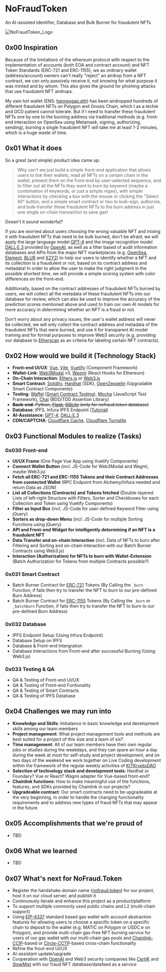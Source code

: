 # NoFraudToken

An AI-assisted Identifier, Database and Bulk Burner for fraudulent NFTs

![NoFraudToken_Logo](/assets/img/NoFraudToken_Logo.gif "NoFraudToken_Logo")

## 0x00 Inspiration

Because of the limitations of the ethereum protocol with respect to the implementation of accounts (both EOA and contract account) and NFT Token Standards (ERC-721 and ERC-1155), we as ordinary wallet (address/account) owners can't really "reject" an airdrop from a NFT contract, we can only passively receive it, not knowing for what purpose it was minted and by whom. This also gives the ground for phishing attacks that use fraudulent NFT airdrops.

My own hot wallet (ENS: [hannesgao.eth](https://etherscan.io/address/0xd02722722615935330252bD616bF4D0590840563)) has been airdropped hundreds of different fraudulent NFTs on Polygon and Gnosis Chain, which I as a techie and OCD patient cannot tolerate. But if I need to transfer these fraudulent NFTs one by one to the burning address via traditional methods (e.g. front-end interaction on OpenSea using Metamask, signing, authorizing, sending), burning a single fraudulent NFT will take me at least 1-2 minutes, which is a huge waste of time.

## 0x01 What it does

So a great (and simple) product idea came up:

> Why can't we just build a simple front-end application that allows users to link their wallets, read all NFTs on a certain chain in the wallet, present them on the front-end by user-selected sequence, and to filter out all the NFTs they want to burn by keyword (maybe a combination of keywords, or just a simple regex), with simple interactions by checking a box with the mouse or clicking the "Select All" button, and a simple smart contract or two to bulk-sign, authorize, and bulk-transfer these fraudulent NFTs to the burn address in just one single on-chain transaction to save gas!

Doesn't it sound wonderful?

If you are worried about users choosing the wrong valuable NFT and mixing it with fraudulent NFTs that need to be bulk burned, don't be afraid, we will apply the large language model [GPT-4](https://openai.com/gpt-4/) and the image recognition model [DALL·E 3](https://openai.com/dall-e-3) provided by [OpenAI](https://platform.openai.com/docs/introduction), as well as a filter based of audit information databases and APIs from the major NFT marketplaces (e.g. [OpenSea](https://docs.opensea.io/), [Element](https://api.element.market/openapi/), [BLUR](https://blur.io/) and [X2Y2](https://x2y2.readme.io/reference/introduction/)) to help our users to identify whether a NFT and its collection is a fraudulent or not, based on its contract address and metadata! In order to allow the user to make the right judgment in the possible shortest time, we will provide a simple scoring system with color differences on the front-end.

Additionally, based on the contract addresses of fraudulent NFTs burned by users, we will collect all the metadata of these fraudulent NFTs into our database for review, which can also be used to improve the accuracy of the prediction scores mentioned above and used to train our own AI models for more accuracy in determining whether an NFT is a fraud or not.

Don't worry about any privacy issues, the user's wallet address will never be collected, we will only collect the contract address and metadata of the fraudulent NFTs that were burned, and use it for transparent AI model training and for formal purposes to improve Web3 security (e.g. providing our database to [Etherscan](https://etherscan.io/) as an criteria for labeling certain NFT contracts).

## 0x02 How would we build it (Technology Stack)

- **Front-end UI/UX**: [Vue](https://vuejs.org/guide/introduction.html), [Vite](https://vitejs.dev/), [Vuetify](https://vuetifyjs.com/en/) (Component Framework)
- **Wallet-Link**: [Web3Modal](https://docs.walletconnect.com/web3modal/about) v3, [Wagmi](https://wagmi.sh/) (React Hooks for Ethereum)
- **On-Chain Interaction**: [Ethers.js](https://docs.ethers.org/v6/) or [Web3.js](https://web3js.readthedocs.io/en/v1.10.0/)
- **Smart Contract**: [Solidity](https://docs.soliditylang.org/en/v0.8.23/), [Hardhat](https://hardhat.org/hardhat-runner/docs/getting-started/) (SDK), [OpenZeppelin](https://docs.openzeppelin.com/) (Upgradable Smart Contract Components)
- **Testing**: [Waffel](https://getwaffle.io/) ([Smart Contract Testing](https://hardhat.org/hardhat-runner/docs/other-guides/waffle-testing)), [Mocha](https://mochajs.org/) (JavaScript Test Framework), [Chai](https://www.chaijs.com/) (BDD/TDD Assertion Library)
- ~~**Back-end**: Python, [Flask](https://flask.palletsprojects.com/en/3.0.x/), [SQLite](https://www.sqlite.org/index.html) (only for nofraud.token database)~~
- **Database**: IPFS, Infura IPFS Endpoint ([Tutorial](https://www.infura.io/blog/post/a-developers-tale-building-a-database-with-ipfs))
- **AI-Assistance**: [GPT-4](https://openai.com/gpt-4/), [DALL·E 3](https://openai.com/dall-e-3)
- **CDN/CAPTCHA**: [Cloudflare Cache](https://developers.cloudflare.com/cache/), [Cloudflare Turnstile](https://developers.cloudflare.com/turnstile/)

## 0x03 Functional Modules to realize (Tasks)

### 0x030 Front-end

- **UI/UX Frame** (One Page Vue App using Vuetify Components)
- **Connect Wallet Button** (incl. JS-Code for Web3Modal and Wagmi, maybe Web3.js)
- **Fetch all ERC-721 and ERC-1155 Tokens and their Contract Addresses from connected Wallet** (RPC Endpoint from Alchemy/Infura needed and return Data as JSON)
- **List all Collections (Contracts) and Tokens fetched** (Double-layered Lists of left-right Structure with Filters, Sorter and Checkboxes for each Collection and Token using Vuetify Components)
- **Filter as Input Box** (incl. JS-Code for user-defined Keyword Filter using jQuery)
- **Sorters as drop-down Menu** (incl. JS-Code for multiple Sorting Functions using jQuery)
- **API and Front-end Widget for intelligently determining if an NFT is a fraudulent NFT**
- **Data Transfer and on-chain Interaction** (incl. Data of NFTs to burn after Filtering and Sorting and on-chain Interaction with our Batch Burner Contracts using Web3.js)
- **Interaction (Authorization) for NFTs to burn with Wallet-Extension** (Batch Authorization for Tokens from multiple Contracts possible?)

### 0x031 Smart Contract

- Batch Burner Contract for [ERC-721](https://docs.openzeppelin.com/contracts/2.x/api/token/erc721) Tokens (By Calling the `_burn` Function, if fails then try to transfer the NFT to burn to our pre-defined Burn Address)
- Batch Burner Contract for [ERC-1155](https://docs.openzeppelin.com/contracts/4.x/api/token/erc721) Tokens (By Calling the `_burn` or `_batchburn` Function, if fails then try to transfer the NFT to burn to our pre-defined Burn Address)

### 0x032 Database

- IPFS Endpoint Setup (Using Infura Endpoint)
- Database Setup on IPFS
- Database & Front-end Intergration
- Database Interactions from Front-end after successful Burning (Using Web3.js)

### 0x033 Testing & QA

* QA & Testing of Front-end UI/UX
* QA & Testing of Front-end Funtionality
* QA & Testing of Smart Contracts
* QA & Testing of IPFS Database

## 0x04 Challenges we may run into

- **Knowledge and Skills**: Imbalance in basic knowledge and development skills among our team members
- **Project management**: What project management tools and methods are best suited for a project of this size and a team of six?
- **Time management**: All of our team members have their own regular jobs or studies during the weekdays, and they can spare an hour a day during the week at most for self-study and project development, and on two days of the weekend we work together on Live Coding development within the framework of the regular weekly activities of [KITKryptoDAO](https://doc.kitkryptodao.org/)
- **Selection of technology stack and development tools**: Hardhat or Foundary? Vue or React? Wagmi adapter for Vue-based front-end?
- **Chainlink functions**: How to make meaningful use of the functions, features, and SDKs provided by Chainlink in our projects?
- **Upgradeable contract**: Our smart contracts need to be upgradeable at the very beginning, in order to handle the changing functionality requirements and to address new types of fraud NFTs that may appear in the future

## 0x05 Accomplishments that we're proud of

- TBD

## 0x06 What we learned

- TBD

## 0x07 What's next for NoFraud.Token

- Register the handshake domain name ([nofraud.token](https://nofraud.token/)) for our project, host it on our cloud server, and publish it
- Continuously iterate and enhance this project as a product/platform
- To support multiple commonly used public chains and L2 (multi-chain support)
- Using [EIP-4337](https://eips.ethereum.org/EIPS/eip-4337/) standard based gas wallet with account abstraction features for allowing users to choose a specific token on a specific chain to deposit to the wallet (e.g. MATIC on Polygon or USDC.e on Polygon), and provide multi-chain gas-free NFT burning service for users of our gas wallet with our multi-chain gas pools and [Chainlink-CCIP](https://chain.link/cross-chain/)-based or [Circle-CCTP](https://www.circle.com/en/cross-chain-transfer-protocol/)-based cross-chain functionality
- Refine the frout-end UI/UX
- AI-assistant update/upgrade
- Cooperation with [OpenAI](https://platform.openai.com/docs/introduction) and Web3 security companies like [CertiK](https://www.certik.com/en/) and [SlowMist](https://www.slowmist.com/) with our fraud NFT database/datafeed as a service
